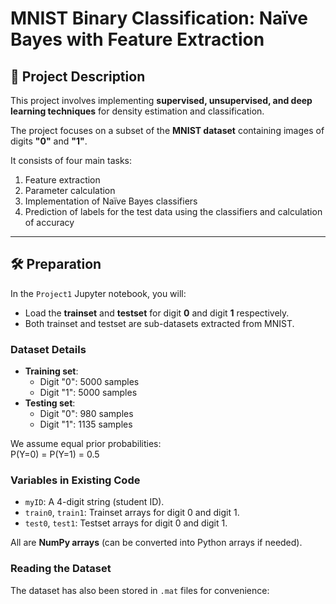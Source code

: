 # MNIST Binary Classification: Naïve Bayes with Feature Extraction

## 📌 Project Description
This project involves implementing **supervised, unsupervised, and deep learning techniques** for density estimation and classification.  

The project focuses on a subset of the **MNIST dataset** containing images of digits **"0"** and **"1"**.  

It consists of four main tasks:  
1. Feature extraction  
2. Parameter calculation  
3. Implementation of Naïve Bayes classifiers  
4. Prediction of labels for the test data using the classifiers and calculation of accuracy  

---

## 🛠 Preparation
In the `Project1` Jupyter notebook, you will:  
- Load the **trainset** and **testset** for digit **0** and digit **1** respectively.  
- Both trainset and testset are sub-datasets extracted from MNIST.  

### Dataset Details
- **Training set**:  
  - Digit "0": 5000 samples  
  - Digit "1": 5000 samples  
- **Testing set**:  
  - Digit "0": 980 samples  
  - Digit "1": 1135 samples  

We assume equal prior probabilities:  
P(Y=0) = P(Y=1) = 0.5


### Variables in Existing Code
- `myID`: A 4-digit string (student ID).  
- `train0`, `train1`: Trainset arrays for digit 0 and digit 1.  
- `test0`, `test1`: Testset arrays for digit 0 and digit 1.  

All are **NumPy arrays** (can be converted into Python arrays if needed).  

### Reading the Dataset
The dataset has also been stored in `.mat` files for convenience:  
